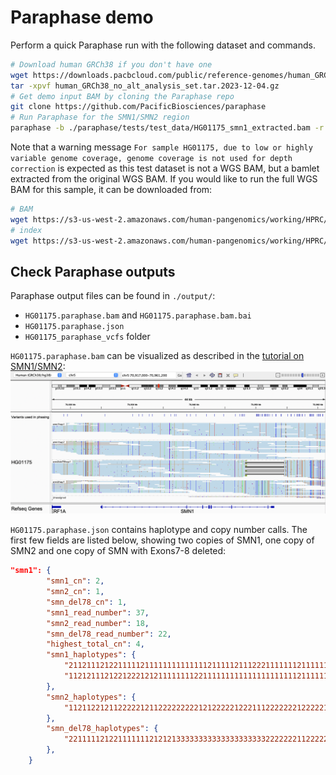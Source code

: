 # Paraphase demo

Perform a quick Paraphase run with the following dataset and commands.

```bash
# Download human GRCh38 if you don't have one
wget https://downloads.pacbcloud.com/public/reference-genomes/human_GRCh38_no_alt_analysis_set.tar.2023-12-04.gz
tar -xpvf human_GRCh38_no_alt_analysis_set.tar.2023-12-04.gz
# Get demo input BAM by cloning the Paraphase repo
git clone https://github.com/PacificBiosciences/paraphase
# Run Paraphase for the SMN1/SMN2 region
paraphase -b ./paraphase/tests/test_data/HG01175_smn1_extracted.bam -r ./human_GRCh38_no_alt_analysis_set/human_GRCh38_no_alt_analysis_set.fasta -o ./output/ -p HG01175 -g smn1
```

Note that a warning message `For sample HG01175, due to low or highly variable genome coverage, genome coverage is not used for depth correction` is expected as this test dataset is not a WGS BAM, but a bamlet extracted from the original WGS BAM. If you would like to run the full WGS BAM for this sample, it can be downloaded from:
```bash
# BAM
wget https://s3-us-west-2.amazonaws.com/human-pangenomics/working/HPRC/HG01175/analysis/aligned_reads/hifi/GRCh38/HG01175_aligned_GRCh38_winnowmap.sorted.bam
# index
wget https://s3-us-west-2.amazonaws.com/human-pangenomics/working/HPRC/HG01175/analysis/aligned_reads/hifi/GRCh38/HG01175_aligned_GRCh38_winnowmap.sorted.bam.bai
```

## Check Paraphase outputs
Paraphase output files can be found in `./output/`:
- `HG01175.paraphase.bam` and `HG01175.paraphase.bam.bai`
- `HG01175.paraphase.json`
- `HG01175_paraphase_vcfs` folder

`HG01175.paraphase.bam` can be visualized as described in the [tutorial on SMN1/SMN2](SMN1_SMN2.md):
![HG01175 IGV](figures/HG01175_smn1.png)

`HG01175.paraphase.json` contains haplotype and copy number calls. The first few fields are listed below, showing two copies of SMN1, one copy of SMN2 and one copy of SMN with Exons7-8 deleted:
```json
"smn1": {
        "smn1_cn": 2,
        "smn2_cn": 1,
        "smn_del78_cn": 1,
        "smn1_read_number": 37,
        "smn2_read_number": 18,
        "smn_del78_read_number": 22,
        "highest_total_cn": 4,
        "smn1_haplotypes": {
            "211211121221111121111111111111121111121112221111111211111111211111111111111111": "smn1_smn1hap1",
            "112121112122122212121111111122111111111111111111111211111111121111111111111111": "smn1_smn1hap2"
        },
        "smn2_haplotypes": {
            "112112212112222212112222222221212222212221112222222122222122212222222222222222": "smn1_smn2hap1"
        },
        "smn_del78_haplotypes": {
            "221111121221111111212121333333333333333333332222222112222222212222222222222222": "smn1_smndel78hap1"
        },
    }
```